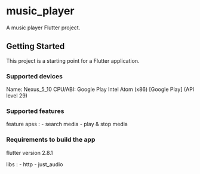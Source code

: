 # music_player

A music player Flutter project.

## Getting Started

This project is a starting point for a Flutter application.

### Supported devices


Name: Nexus_5_10 CPU/ABI: Google Play Intel Atom (x86) [Google Play] (API level 29)

### Supported features

feature apss :
    - search media
    - play & stop media

### Requirements to build the app

flutter version 2.8.1

libs :
    - http
    - just_audio


